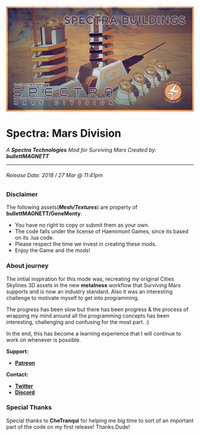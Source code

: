 ![SpectraIMG](githubSmars.jpg)


<!-- <span style="color: #f2cf4a; font-family: verdana; font-size: 2em;"> Spectra: Mars Division  
</span> -->
# Spectra: Mars Division  
*A **Spectra Technologies** Mod for Surviving Mars Created by: **bullettMAGNETT***
- - -
###### *Release Date: 2018 / 27 Mar @ 11:41pm*

### Disclaimer

The following assets(***Mesh/Textures***) are property of **bullettMAGNETT/GeneMonty**.
- You have no right to copy or submit them as your own.
- The code falls under the license of Haemimont Games, since its based on its .lua code.
- Please respect the time we invest in creating these mods.
- Enjoy the Game and the mods!

### About journey

The initial inspiration for this mode was, recreating my original Cities Skylines 3D assets in the new **metalness** workflow that Surviving Mars supports and is now an industry standard. Also it was an interesting challenge to motivate myself to get into programming.

The progress has been slow but there has been progress & the process of wrapping my mind around all the programming concepts has been interesting, challenging and confusing for the most part. :)

In the end, this has become a learning experience that I will continue to work on whenever is possible.  

**Support:**
- [**Patreon**](https://www.patreon.com/bullettmagnett)

**Contact:**
- [**Twitter**](https://twitter.com/bullettmagnett)
- [**Discord**](https://discord.gg/DyfBpJK)


### **Special Thanks**

Special thanks to **CheTranqui** for helping me big time to sort of an important part of the code on my first release! Thanks Dude!
